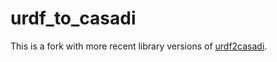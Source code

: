 # urdf_to_casadi

This is a fork with more recent library versions of [urdf2casadi](https://github.com/mahaarbo/urdf2casadi).
